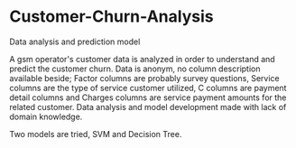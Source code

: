 # Customer-Churn-Analysis
Data analysis and prediction model

A gsm operator's customer data is analyzed in order to understand and predict the customer churn.
Data is anonym, no column description available beside; Factor columns are probably survey questions, Service columns are the type of service customer utilized, C columns are payment detail columns and Charges columns are service payment amounts for the related customer.
Data analysis and model development made with lack of domain knowledge.

Two models are tried, SVM and Decision Tree.
